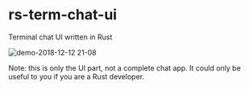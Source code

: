 # rs-term-chat-ui
Terminal chat UI written in Rust

![demo-2018-12-12 21-08](https://user-images.githubusercontent.com/7091508/49904688-e2caed00-fe62-11e8-82d7-80f0fe4e7d02.gif)

Note: this is only the UI part, not a complete chat app. It could only be useful to you if you are a Rust developer.